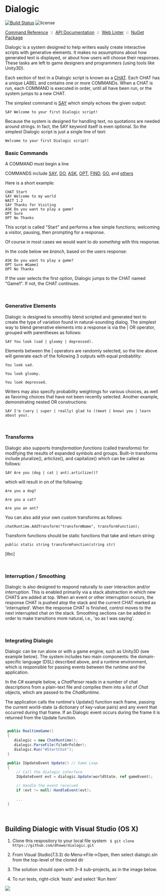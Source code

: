 # Dialogic

[![Build Status](https://travis-ci.org/dhowe/dialogic.svg?branch=master)](https://travis-ci.org/dhowe/dialogic) ![license](https://img.shields.io/badge/license-GPL-orange.svg)

[Command Reference](https://github.com/dhowe/dialogic/wiki/Command-Reference) &nbsp;::&nbsp; [API Documentation](http://rednoise.org/dialogic/) &nbsp;::&nbsp; [Web Linter](http://138.16.162.16:8080/glint/) &nbsp;::&nbsp; [NuGet Package](https://www.nuget.org/packages/org.rednoise.dialogic/)

Dialogic is a system designed to help writers easily create interactive scripts with generative elements. It makes no assumptions about how generated text is displayed, or about how users will choose their responses. These tasks are left to game designers and programmers (using tools like Unity3D).

Each section of text in a Dialogic script is known as a [CHAT](https://github.com/dhowe/dialogic/wiki/Command-Reference#chat). Each CHAT has a unique LABEL and contains one or more COMMANDs. When a CHAT is run, each COMMAND is executed in order, until all have been run, or the system jumps to a new CHAT. 

The simplest command is [SAY](https://github.com/dhowe/dialogic/wiki/Commands#say) which simply echoes the given output:

````
SAY Welcome to your first Dialogic script!
````

Because the system is designed for handling text, no quotations are needed around strings. In fact, the SAY keyword itself is even optional. So the simplest Dialogic script is just a single line of text:

````
Welcome to your first Dialogic script!
````

### Basic Commands

A COMMAND must begin a line

COMMANDS include [SAY](https://github.com/dhowe/dialogic/wiki/Command-Reference#say), [DO](https://github.com/dhowe/dialogic/wiki/Command-Reference#do), [ASK](https://github.com/dhowe/dialogic/wiki/Command-Reference#ask), [OPT](https://github.com/dhowe/dialogic/wiki/Command-Reference#opt), [FIND](https://github.com/dhowe/dialogic/wiki/Command-Reference#find), [GO](https://github.com/dhowe/dialogic/wiki/Command-Reference#go), and [others](https://github.com/dhowe/dialogic/wiki/Command-Reference)

Here is a short example:

````
CHAT Start
SAY Welcome to my world
WAIT 1.2
SAY Thanks for Visiting
ASK Do you want to play a game?
OPT Sure
OPT No Thanks
````

This script is called "Start" and performs a few simple functions; welcoming a visitor, pausing, then prompting for a response. 

Of course in most cases we would want to _do something_ with this response. 

In the code below we _branch_, based on the users response:

````
ASK Do you want to play a game?
OPT Sure #Game1
OPT No Thanks
````

If the user selects the first option, Dialogic jumps to the CHAT named "Game1". If not, the CHAT continues.

&nbsp;

### Generative Elements

Dialogic is designed to smoothly blend scripted and generated text to create the type of variation found in natural-sounding dialog. The simplest way to blend generative elements into a response is via the | OR operator, grouped with parentheses as follows:

````
SAY You look (sad | gloomy | depressed).
````

Elements between the | operators are randomly selected, so the line above will generate each of the following 3 outputs with equal probability:

````
You look sad.
 
You look gloomy.
 
You look depressed.
````

Writers may also specify probability weightings for various choices, as well as favoring choices that have not been recently selected. Another example, demonstrating nested OR constructions:

````
SAY I'm (very | super | really) glad to ((meet | know) you | learn about you).
````

&nbsp;

### Transforms

Dialogic also supports _transformation functions_ (called transforms) for modifying the results of expanded symbols and groups. Built-in transforms include pluralize(), articlize(), and capitalize() which can be called as follows:

````
SAY Are you (dog | cat | ant).articlize()?
````

which will result in on of the following: 

````
Are you a dog?
 
Are you a cat?
 
Are you an ant?
````


You can also add your own custom transforms as follows:

```
chatRuntime.AddTransform("transformName", transformFunction);
```

Transform functions should be static functions that take and return string:

````
public static string transformFunction(string str)
````

[tbc]

&nbsp;


### Interruption / Smoothing

Dialogic is also designed to respond naturally to user interaction and/or interruption. This is enabled primarily via a stack abstraction in which new CHATS are added at top. When an event or other interruption occurs, the response CHAT is pushed atop the stack and the current CHAT marked as 'interrupted'. When the response CHAT is finished, control moves to the next interrupted chat on the stack. Smoothing sections can be added in order to make transitions more natural, i.e., 'so as I was saying'.

&nbsp;


### Integrating Dialogic

Dialogic can be run alone or with a game engine, such as Unity3D (see example below). The system includes two main components: the domain-specific language (DSL) described above, and a runtime environment, which is responsible for passing events between the runtime and the application. 

In the C# example below, a _ChatParser_ reads in a number of chat descriptions from a plain-text file and compiles them into a list of _Chat_ objects, which are passed to the _ChatRuntime_. 

The application calls the runtime's Update() function each frame, passing the current world-state (a dictionary of key-value pairs) and any event that occurred during that frame. If an Dialogic event occurs during the frame it is returned from the Update function.
````C#

 public RealtimeGame() 
 {
    dialogic = new ChatRuntime();
    dialogic.ParseFile(fileOrFolder);
    dialogic.Run("#StartChat");
 }

 public IUpdateEvent Update() // Game Loop
 {
     // Call the dialogic interface
     IUpdateEvent evt = dialogic.Update(worldState, ref gameEvent);

     // Handle the event received
     if (evt != null) HandleEvent(evt);
     
     ...
 }
````

&nbsp;

## Building Dialogic with Visual Studio (OS X)

1. Clone this respository to your local file system ```` $ git clone https://github.com/dhowe/dialogic.git````

1. From Visual Studio(7.3.3) do Menu->File->Open, then select dialogic.sln from the top-level of the cloned dir

1. The solution should open with 3-4 sub-projects, as in the image below. 

1. To run tests, right-click 'tests' and select 'Run Item'

![](http://rednoise.org/images/vsloaded.png?raw=true)



&nbsp;
